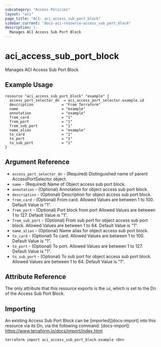 ```yaml
---
subcategory: "Access Policies"
layout: "aci"
page_title: "ACI: aci_access_sub_port_block"
sidebar_current: "docs-aci-resource-access_sub_port_block"
description: |-
  Manages ACI Access Sub Port Block
---
```


# aci_access_sub_port_block #

Manages ACI Access Sub Port Block

## Example Usage ##

```hcl
resource "aci_access_sub_port_block" "example" {
  access_port_selector_dn  = aci_access_port_selector.example.id
  description             = "From Terraform"
  name                    = "example"
  annotation              = "example"
  from_card               = "1"
  from_port               = "1"
  from_sub_port           = "1"
  name_alias              = "example"
  to_card                 = "1"
  to_port                 = "1"
  to_sub_port             = "1"
}
```

## Argument Reference ##

* `access_port_selector_dn` - (Required) Distinguished name of parent AccessPortSelector object.
* `name` - (Required) Name of Object access sub port block.
* `annotation` - (Optional) Annotation for object access sub port block.
* `description` - (Optional) Description for object access sub port block.
* `from_card` - (Optional) From card.
  Allowed Values are between 1 to 100. Default Value is "1".
* `from_port` - (Optional) Port block from port
  Allowed Values are between 1 to 127. Default Value is "1".
* `from_sub_port` - (Optional) From sub port for object access sub port block.
  Allowed Values are between 1 to 64. Default Value is "1".
* `name_alias` - (Optional) Name alias for object access sub port block.
* `to_card` - (Optional) To card.
  Allowed Values are between 1 to 100. Default Value is "1".
* `to_port` - (Optional) To port.
 Allowed Values are between 1 to 127. Default Value is "1".
* `to_sub_port` - (Optional) To sub port for object access sub port block.
  Allowed Values are between 1 to 64. Default Value is "1".


## Attribute Reference

The only attribute that this resource exports is the `id`, which is set to the
Dn of the Access Sub Port Block.

## Importing ##

An existing Access Sub Port Block can be [imported][docs-import] into this resource via its Dn, via the following command:
[docs-import]: https://www.terraform.io/docs/import/index.html

```
terraform import aci_access_sub_port_block.example <Dn>
```
